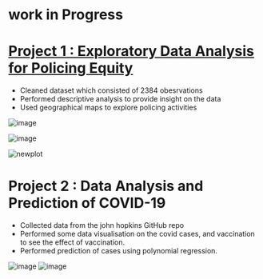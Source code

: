 # work in Progress
# [Project 1 : Exploratory Data Analysis for Policing Equity](https://github.com/msbee/P1)
* Cleaned dataset which consisted of 2384 obesrvations 
* Performed descriptive analysis to provide insight on the data
* Used geographical maps to explore policing activities 

![image](https://user-images.githubusercontent.com/37641339/153861958-205e4c4d-13cf-4ffc-a22c-d3a4e073eb8a.png)

![image](https://user-images.githubusercontent.com/37641339/153862621-7df5a7ae-08eb-4473-9cce-d4284da36a66.png)

![newplot](https://user-images.githubusercontent.com/37641339/153863495-340f5909-e42d-47c3-9b65-090c536c7956.png)

# Project 2 : Data Analysis and Prediction of COVID-19
* Collected data from the john hopkins GitHub repo 
* Performed some data visualisation on the covid cases, and vaccination to see the effect of vaccination.
* Performed prediction of cases using polynomial regression.

 ![image](https://user-images.githubusercontent.com/37641339/153885540-75ba613b-981b-4a11-a256-2d0054adb687.png)
 ![image](https://user-images.githubusercontent.com/37641339/153886195-9318e801-2046-4bba-8a7c-af7eba799708.png)


